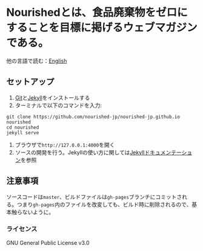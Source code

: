 # Nourishedとは、食品廃棄物をゼロにすることを目標に掲げるウェブマガジンである。

他の言語で読む：[English](README.md)

## セットアップ

1. [Git](https://git-scm.com/)と[Jekyll](https://jekyllrb.com/)をインストールする
1. ターミナルで以下のコマンドを入力:
```
git clone https://github.com/nourished-jp/nourished-jp.github.io nourished
cd nourished
jekyll serve
```
1. ブラウザで``http://127.0.0.1:4000``を開く
1. ソースの開発を行う。Jekyllの使い方に関しては[Jekyllドキュメンテーション](https://jekyllrb.com/docs/home/)を参照

## 注意事項

ソースコードは``master``、ビルドファイルは``gh-pages``ブランチにコミットされる。つまり``gh-pages``内のファイルを改変しても、ビルド時に削除されるので、基本触らないように。

### ライセンス

GNU General Public License v3.0
